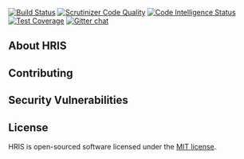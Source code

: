 [![Build Status](https://travis-ci.org/lagunadevelopers/hris.svg?branch=master)](https://travis-ci.org/lagunadevelopers/hris)
[![Scrutinizer Code Quality](https://scrutinizer-ci.com/g/lagunadevelopers/hris/badges/quality-score.png?b=master)](https://scrutinizer-ci.com/g/lagunadevelopers/hris/?branch=master)
[![Code Intelligence Status](https://scrutinizer-ci.com/g/lagunadevelopers/hris/badges/code-intelligence.svg?b=master)](https://scrutinizer-ci.com/code-intelligence)
[![Test Coverage](https://img.shields.io/codecov/c/github/lagunadevelopers/hris/master.svg)](https://codecov.io/github/lagunadevelopers/hris?branch=master)
[![Gitter chat](https://badges.gitter.im/gitterHQ/gitter.png)](https://gitter.im/lagunadevelopers/Lobby)

## About HRIS


## Contributing

## Security Vulnerabilities

## License

HRIS is open-sourced software licensed under the [MIT license](https://opensource.org/licenses/MIT).

